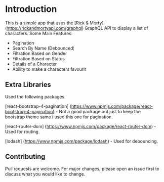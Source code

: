 # Introduction

This is a simple app that uses the [Rick & Morty] (https://rickandmortyapi.com/graphql) GraphQL API to display a list of characters.
Some Main Features:

- Pagination
- Search By Name (Debounced)
- Filtration Based on Gender
- Filtration Based on Status
- Details of a Character
- Ability to make a characters favourit

## Extra Libraries

Used the following packages.

[react-bootstrap-4-pagination] (https://www.npmjs.com/package/react-bootstrap-4-pagination) - Not a good package but just to keep the bootstrap theme same i used this one for pagination.

[react-router-dom] (https://www.npmjs.com/package/react-router-dom) - Used for routing.

[lodash] (https://www.npmjs.com/package/lodash) - Used for debouncing.

## Contributing

Pull requests are welcome. For major changes, please open an issue first to discuss what you would like to change.
